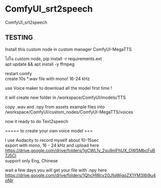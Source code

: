 # ComfyUI_srt2speech
ComfyUI_srt2speech​


## TESTING
Install this custom node in custom manager ComfyUI-MegaTTS <br>

ไปใน custom node, pip install -r requirements.ext <br>
apt update && apt install -y ffmpeg <br>

restart comfy <br>
create 10s *.wav file with mono! 16-24 kHz <br>

use Voice maker to download all the model first time ! <br>

it will create new folder in /workspace/ComfyUI/models/TTS <br>

copy .wav and .npy from assets example files into  /workspace/ComfyUI/custom_nodes/ComfyUI-MegaTTS/voices <br>

now it ready to do Text2speech <br>

===== to create your own voice model === <br>

I use Audacity to record myself about 10-15sec <br>
export with mono, 16 - 24 kHz and upload here https://drive.google.com/drive/folders/1gCWL1y_2xu9nIFhUX_OW5MbcFuB7J5Cl <br>
support only Eng, Chinese  <br>

wait a few days you will get your file with .npy here https://drive.google.com/drive/folders/1QhcHWcy20JfqWjgqZX1YM3I6i9u4oNlr <br>







